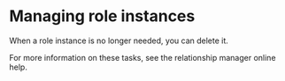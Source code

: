 <!-- image -->

# Managing role instances

When
a role instance is no longer needed, you can delete it.

For more information on these tasks, see the relationship manager
online help.